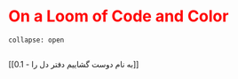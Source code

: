 # <font color="#ff0000"> On a Loom of Code and Color</font>



```ad-abstract
collapse: open


```


[[0.1 - به نام دوست گشاییم دفتر دل را]]